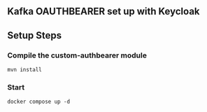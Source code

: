 ## Kafka OAUTHBEARER set up with Keycloak

## Setup Steps

### Compile the custom-authbearer module

```
mvn install
```

### Start 

```
docker compose up -d
```